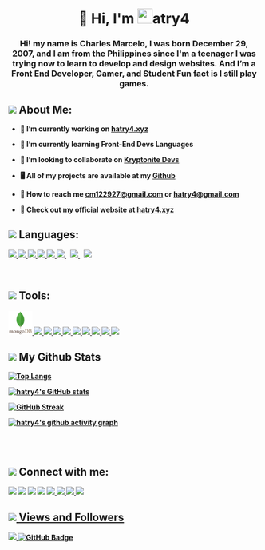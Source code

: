<h1 align="center">👋 Hi, I'm <img src="https://official-hatry4xyz.devhatry4.repl.co/assets/images/logo/hatry4.png" width="30px" height="30px">atry4</h1>
<h3 align="center">Hi! my name is Charles Marcelo, I was born December 29, 2007, and I am from the Philippines since I'm a teenager I was trying now to learn to develop and design websites. And I’m a Front End Developer, Gamer, and Student Fun fact is I still play games.</h3>

## <img src="https://img.icons8.com/bubbles/50/000000/about-me-male.png" width="40px"> <b> About Me:

- 🔧 I’m currently working on **[hatry4.xyz](https://official-hatry4xyz.devhatry4.repl.co/)**

- 🌱 I’m currently learning **Front-End Devs Languages**

- 🔎 I’m looking to collaborate on **[Kryptonite Devs](https://kryptonite.tk)**

- 🖥️ All of my projects are available at my **[Github](https://github.com/hatry4?tab=repositories)**

- 📧 How to reach me **cm122927@gmail.com** or **hatry4@gmail.com**

- 🌳 Check out my official website at **[hatry4.xyz](https://www.hatry4.xyz)**

##  <img src="https://img.icons8.com/office/80/000000/code.png" width=35> <b>Languages:

<p align="left"> 
    <a href="https://www.javascript.com/" target="_blank"> <img src="https://img.icons8.com/color/48/000000/javascript.png"/> </a>
    <a href="https://www.typescriptlang.org/" target="_blank"> <img src="https://img.icons8.com/color/48/000000/typescript.png"/> </a> 
    <a href="https://www.w3.org/standards/webdesign/htmlcss" target="_blank"> <img src="https://img.icons8.com/color/48/000000/html-5.png"/> </a> 
    <a href="https://www.w3.org/standards/webdesign/htmlcss" target="_blank"> <img src="https://img.icons8.com/color/48/000000/css3.png"/> </a>  
    <a href="https://www.python.org" target="_blank"> <img src="https://img.icons8.com/color/48/000000/python.png"/> </a> 
    <a style="padding-right:8px;" href="https://nodejs.org" target="_blank"> <img src="https://img.icons8.com/color/48/000000/nodejs.png" width=50/> </a> 
    <a style="padding-right:8px;" href="https://www.tutorialspoint.com/batch_script/index.htm" target="_blank"> <img src="https://img.icons8.com/pastel-glyph/64/000000/batch-script.png" width=45/> </a>
    <a style="padding-right:8px;" href="https://yaml.org/" target="_blank"> <img src="https://cdn.discordapp.com/attachments/854889235088670741/892292017105829888/Yaml_logo.png" width=45/> </a>
</p>

<br/>

## <img src="https://img.icons8.com/external-justicon-lineal-color-justicon/64/000000/external-tools-creativity-and-design-justicon-lineal-color-justicon.png" width=35> <b>Tools:
<p align="left">
<a href="https://www.mongodb.com/" target="_blank"> <img src="https://raw.githubusercontent.com/devicons/devicon/master/icons/mongodb/mongodb-original-wordmark.svg" alt="mongodb" width="48" height="48"/> </a><a href="https://getbootstrap.com" target="_blank"> <img src="https://img.icons8.com/color/48/000000/bootstrap.png"/> </a>
<a href="https://www.wordpress." target="_blank"> <img src="https://img.icons8.com/ios-glyphs/50/000000/wordpress--v1.png"/> </a>
<a href="https://www.microsoft.com/" target="_blank"><img src="https://img.icons8.com/fluency/48/000000/console.png"/>
<a href="https://code.visualstudio.com/" target="_blank"><img src="https://img.icons8.com/color/48/000000/visual-studio-code-2019.png"/>
<a href="https://www.replit.com/" target="_blank"><img src="https://cdn.discordapp.com/attachments/854889235088670741/889779676686462976/Kqvw3jknyvPTmqQAAAABJRU5ErkJggg.png" width=120/>
<a href="https://www.github.com/" target="_blank"><img src="https://img.icons8.com/material-outlined/48/000000/github.png"/>
<a href="https://www.glitch.com/" target="_blank"><img src="https://cdn.discordapp.com/attachments/854889235088670741/889781546209382420/Microsoft.png" width=50/>
<a href="https://uptimerobot.com/" target="_blank"><img src="https://cdn.discordapp.com/attachments/854889235088670741/889782273384259614/Kqvw3jknyvPTmqQAAAABJRU5ErkJggg.png" width=60/>
<a style="padding-right:8px;" href="https://www.hostinger.ph/" target="_blank"> <img src="https://cdn.discordapp.com/attachments/854889235088670741/892289140173975552/Hostinger-01.png" width=47/> </a>



## <img src="https://img.icons8.com/external-wanicon-flat-wanicon/64/000000/external-stats-online-shopping-wanicon-flat-wanicon.png" width="30px"> <b>My Github Stats 

[![Top Langs](https://github-readme-stats.vercel.app/api/top-langs/?username=hatry4&layout=compact&langs_count=10&border_color=202020&border_radius=20)](https://github.com/anuraghazra/github-readme-stats)

[![hatry4's GitHub stats](https://github-readme-stats.vercel.app/api?username=hatry4&show_icons=true&border_radius=20&title_color=42DE8D&icon_color=42DE8D&border_color=202020&theme=white)](https://github.com/anuraghazra/github-readme-stats)
<br/>

[![GitHub Streak](https://github-readme-streak-stats.herokuapp.com?user=hatry4&hide_border=true&border_color=202020)](https://git.io/streak-stats)
<br/>

[![hatry4's github activity graph](https://activity-graph.herokuapp.com/graph?username=hatry4&bg_color=ffffff&point=000&color=42DE8D&line=42DE8D&border_radius=20&border_color=202020)](https://github.com/Ashutosh00710/github-readme-activity-graph)


<br/>
<br/>

## <img src="https://img.icons8.com/fluency/48/000000/share-2.png" width=40> <b>Connect with me:
<p align="left">

<a href = "https://twitter.com/hatry41"><img src="https://img.icons8.com/fluent/48/000000/twitter.png"/></a>
<a href = "https://www.instagram.com/charles.hatry4qt/"><img src="https://img.icons8.com/fluent/48/000000/instagram-new.png"/></a>
<a href = "https://www.youtube.com/channel/UCOdnM5Vi1NKTtQbgfdM1l8g"><img src="https://img.icons8.com/color/48/000000/youtube-play.png"/></a>
<a href = "https://discord.gg/eFyDY2Ndh5"><img src="https://cdn.discordapp.com/attachments/854889235088670741/889058127587201034/discord.png" width=50/></a>
<a href="https://www.github.com/hatry4" target="_blank"><img src="https://img.icons8.com/material-outlined/48/000000/github.png"/>
<a href="https://www.pinterest.ph/hatry4qt/" target="_blank"><img src="https://img.icons8.com/color/50/000000/pinterest.png"/>
<a href="https://www.pinterest.ph/hatry4qt/" target="_blank"><img src="https://img.icons8.com/color/48/000000/twitch--v2.png"/>
<a href="https://www.facebook.com/charles.marcelo.5458" target="_blank"><img src="https://img.icons8.com/color/50/000000/facebook-new.png"/>

</p>

## <img src="https://img.icons8.com/external-wanicon-two-tone-wanicon/50/000000/external-followers-influencer-marketing-wanicon-two-tone-wanicon.png" width=40> <b>Views and Followers

<a href="https://github.com/Meghna-DAS/github-profile-views-counter"><img src="https://komarev.com/ghpvc/?username=hatry4">
</a>
<a href="https://github.com/hatry4?tab=followers"><img src="https://img.shields.io/github/followers/hatry4?label=Followers&style=social" alt="GitHub Badge"></a>

